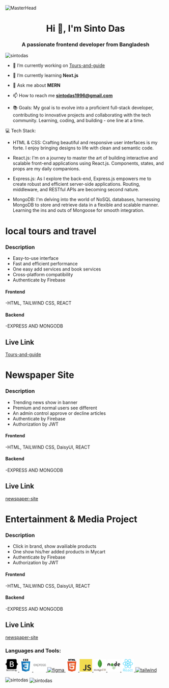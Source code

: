 ![MasterHead](https://i.ibb.co/chfm76r/proper-Banner.png)

<h1 align="center">Hi 👋, I'm Sinto Das</h1>
<h3 align="center">A passionate frontend developer from Bangladesh</h3>

<p align="left"> <img src="https://komarev.com/ghpvc/?username=sintodas&label=Profile%20views&color=0e75b6&style=flat" alt="sintodas" /> </p>

- 🔭 I’m currently working on [Tours-and-guide](https://local-tours-and-guide-3eeda.web.app/)

- 🌱 I’m currently learning **Next.js**

- 💬 Ask me about **MERN**

- 📫 How to reach me **sintodas1996@gmail.com**
- 📚 Goals:
My goal is to evolve into a proficient full-stack developer, contributing to innovative projects and collaborating with the tech community. Learning, coding, and building - one line at a time.


💻 Tech Stack:
- HTML & CSS: Crafting beautiful and responsive user interfaces is my forte. I enjoy bringing designs to life with clean and semantic code.

- React.js: I'm on a journey to master the art of building interactive and scalable front-end applications using React.js. Components, states, and props are my daily companions.

- Express.js: As I explore the back-end, Express.js empowers me to create robust and efficient server-side applications. Routing, middleware, and RESTful APIs are becoming second nature.

- MongoDB: I'm delving into the world of NoSQL databases, harnessing MongoDB to store and retrieve data in a flexible and scalable manner. Learning the ins and outs of Mongoose for smooth integration.

# local tours and travel

### Description
- Easy-to-use interface
- Fast and efficient performance
- One easy add services and book services
- Cross-platform compatibility
- Authenticate by Firebase
#### Frontend
-HTML, TAILWIND CSS, REACT
#### Backend
  -EXPRESS AND MONGODB



## Live Link

 [Tours-and-guide](https://local-tours-and-guide-3eeda.web.app/)


# Newspaper Site

### Description
- Trending news show in banner
- Premium and normal users see different
- An admin control approve or decline articles
- Authenticate by Firebase
- Authorization by JWT

#### Frontend
-HTML, TAILWIND CSS, DaisyUI, REACT
#### Backend
  -EXPRESS AND MONGODB
## Live Link

 [newspaper-site](https://newspaper-site-1c881.web.app/)

 # Entertainment & Media Project 

### Description
- Click in brand, show availiable products
- One show his/her added products in Mycart
- Authenticate by Firebase
- Authorization by JWT

#### Frontend
-HTML, TAILWIND CSS, DaisyUI, REACT
#### Backend
  -EXPRESS AND MONGODB
## Live Link

 [newspaper-site](https://y-pi-lovat.vercel.app/)






<h3 align="left">Languages and Tools:</h3>
<p align="left"> <a href="https://getbootstrap.com" target="_blank" rel="noreferrer"> <img src="https://raw.githubusercontent.com/devicons/devicon/master/icons/bootstrap/bootstrap-plain-wordmark.svg" alt="bootstrap" width="40" height="40"/> </a> <a href="https://www.w3schools.com/css/" target="_blank" rel="noreferrer"> <img src="https://raw.githubusercontent.com/devicons/devicon/master/icons/css3/css3-original-wordmark.svg" alt="css3" width="40" height="40"/> </a> <a href="https://expressjs.com" target="_blank" rel="noreferrer"> <img src="https://raw.githubusercontent.com/devicons/devicon/master/icons/express/express-original-wordmark.svg" alt="express" width="40" height="40"/> </a> <a href="https://www.figma.com/" target="_blank" rel="noreferrer"> <img src="https://www.vectorlogo.zone/logos/figma/figma-icon.svg" alt="figma" width="40" height="40"/> </a> <a href="https://www.w3.org/html/" target="_blank" rel="noreferrer"> <img src="https://raw.githubusercontent.com/devicons/devicon/master/icons/html5/html5-original-wordmark.svg" alt="html5" width="40" height="40"/> </a> <a href="https://developer.mozilla.org/en-US/docs/Web/JavaScript" target="_blank" rel="noreferrer"> <img src="https://raw.githubusercontent.com/devicons/devicon/master/icons/javascript/javascript-original.svg" alt="javascript" width="40" height="40"/> </a> <a href="https://www.mongodb.com/" target="_blank" rel="noreferrer"> <img src="https://raw.githubusercontent.com/devicons/devicon/master/icons/mongodb/mongodb-original-wordmark.svg" alt="mongodb" width="40" height="40"/> </a> <a href="https://nodejs.org" target="_blank" rel="noreferrer"> <img src="https://raw.githubusercontent.com/devicons/devicon/master/icons/nodejs/nodejs-original-wordmark.svg" alt="nodejs" width="40" height="40"/> </a> <a href="https://reactjs.org/" target="_blank" rel="noreferrer"> <img src="https://raw.githubusercontent.com/devicons/devicon/master/icons/react/react-original-wordmark.svg" alt="react" width="40" height="40"/> </a> <a href="https://tailwindcss.com/" target="_blank" rel="noreferrer"> <img src="https://www.vectorlogo.zone/logos/tailwindcss/tailwindcss-icon.svg" alt="tailwind" width="40" height="40"/> </a> </p>

<p><img align="left" src="https://github-readme-stats.vercel.app/api/top-langs?username=sintodas&show_icons=true&locale=en&layout=compact" alt="sintodas" /></p>

<p>&nbsp;<img align="center" src="https://github-readme-stats.vercel.app/api?username=sintodas&show_icons=true&locale=en" alt="sintodas" /></p>
